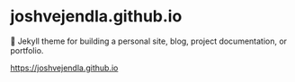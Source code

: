 # joshvejendla.github.io
:triangular_ruler: Jekyll theme for building a personal site, blog, project documentation, or portfolio.

https://joshvejendla.github.io
